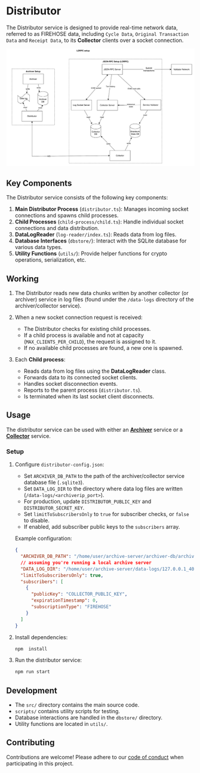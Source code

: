 # Distributor 

The Distributor service is designed to provide real-time network data, referred to as FIREHOSE data, including `Cycle Data`, `Original Transaction Data` and `Receipt Data`, to its **Collector** clients over a socket connection.

![LDRPC Architecture](https://github.com/shardeum/relayer-collector/blob/ce3e885749bb5dadb06a6f1a0df36c8a3ecd0940/ldrpc-setup.png?raw=true)

## Key Components

The Distributor service consists of the following key components:

1. **Main Distributor Process** (`distributor.ts`): Manages incoming socket connections and spawns child processes.
2. **Child Processes** (`child-process/child.ts`): Handle individual socket connections and data distribution.
3. **DataLogReader** (`log-reader/index.ts`): Reads data from log files.
4. **Database Interfaces** (`dbstore/`): Interact with the SQLite database for various data types.
5. **Utility Functions** (`utils/`): Provide helper functions for crypto operations, serialization, etc.

## Working

1. The Distributor reads new data chunks written by another collector (or archiver) service in log files (found under the `/data-logs` directory of the archiver/collector service).

2. When a new socket connection request is received:
   - The Distributor checks for existing child processes.
   - If a child process is available and not at capacity (`MAX_CLIENTS_PER_CHILD`), the request is assigned to it.
   - If no available child processes are found, a new one is spawned.

3. Each **Child process**:
   - Reads data from log files using the **DataLogReader** class.
   - Forwards data to its connected socket clients.
   - Handles socket disconnection events.
   - Reports to the parent process (`distributor.ts`).
   - Is terminated when its last socket client disconnects.

## Usage

The distributor service can be used with either an [**Archiver**](https://github.com/shardeum/archive-server) service or a [**Collector**](https://github.com/shardeum/relayer-collector) service.

### Setup

1. Configure `distributor-config.json`:

   - Set `ARCHIVER_DB_PATH` to the path of the archiver/collector service database file (`.sqlite3`).
   - Set `DATA_LOG_DIR` to the directory where data log files are written (`/data-logs/<archiverip_port>`).
   - For production, update `DISTRIBUTOR_PUBLIC_KEY` and `DISTRIBUTOR_SECRET_KEY`.
   - Set `limitToSubscribersOnly` to `true` for subscriber checks, or `false` to disable.
   - If enabled, add subscriber public keys to the `subscribers` array.

   Example configuration:

   ```json
   {
     "ARCHIVER_DB_PATH": "/home/user/archive-server/archiver-db/archiverdb-4000.sqlite3", 
     // assuming you're running a local archive server 
     "DATA_LOG_DIR": "/home/user/archive-server/data-logs/127.0.0.1_4000",
     "limitToSubscribersOnly": true,
     "subscribers": [
       {
         "publicKey": "COLLECTOR_PUBLIC_KEY",
         "expirationTimestamp": 0,
         "subscriptionType": "FIREHOSE"
       }
     ]
   }
   ```
2.  Install dependencies:
    ```bash 
    npm  install
    ```
   
3.  Run the distributor service:
    
    ```bash 
    npm run start
    ```
    

## Development

-   The `src/` directory contains the main source code.
-   `scripts/` contains utility scripts for testing.
-   Database interactions are handled in the `dbstore/` directory.
-   Utility functions are located in `utils/`.

## Contributing

Contributions are welcome! Please adhere to our [code of conduct](./CODE_OF_CONDUCT.md) when participating in this project.
